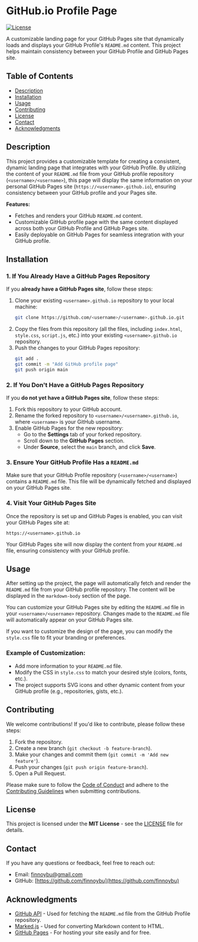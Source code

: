 # GitHub.io Profile Page

[![License](https://img.shields.io/badge/license-MIT-blue.svg)](LICENSE)

A customizable landing page for your GitHub Pages site that dynamically loads and displays your GitHub Profile's `README.md` content. This project helps maintain consistency between your GitHub Profile and GitHub Pages site.

## Table of Contents

- [Description](#description)
- [Installation](#installation)
- [Usage](#usage)
- [Contributing](#contributing)
- [License](#license)
- [Contact](#contact)
- [Acknowledgments](#acknowledgments)

## Description

This project provides a customizable template for creating a consistent, dynamic landing page that integrates with your GitHub Profile. By utilizing the content of your `README.md` file from your GitHub profile repository (`<username>/<username>`), this page will display the same information on your personal GitHub Pages site (`https://<username>.github.io`), ensuring consistency between your GitHub profile and your Pages site.

**Features:**
- Fetches and renders your GitHub `README.md` content.
- Customizable GitHub profile page with the same content displayed across both your GitHub Profile and GitHub Pages site.
- Easily deployable on GitHub Pages for seamless integration with your GitHub profile.

## Installation

### 1. **If You Already Have a GitHub Pages Repository**

If you **already have a GitHub Pages site**, follow these steps:

1. Clone your existing `<username>.github.io` repository to your local machine:
    ```bash
    git clone https://github.com/<username>/<username>.github.io.git
    ```
2. Copy the files from this repository (all the files, including `index.html`, `style.css`, `script.js`, etc.) into your existing `<username>.github.io` repository.
3. Push the changes to your GitHub Pages repository:
    ```bash
    git add .
    git commit -m "Add GitHub profile page"
    git push origin main
    ```

### 2. **If You Don't Have a GitHub Pages Repository**

If you **do not yet have a GitHub Pages site**, follow these steps:

1. Fork this repository to your GitHub account.
2. Rename the forked repository to `<username>/<username>.github.io`, where `<username>` is your GitHub username.
3. Enable GitHub Pages for the new repository:
   - Go to the **Settings** tab of your forked repository.
   - Scroll down to the **GitHub Pages** section.
   - Under **Source**, select the `main` branch, and click **Save**.

### 3. **Ensure Your GitHub Profile Has a `README.md`**

Make sure that your GitHub Profile repository (`<username>/<username>`) contains a `README.md` file. This file will be dynamically fetched and displayed on your GitHub Pages site.

### 4. **Visit Your GitHub Pages Site**

Once the repository is set up and GitHub Pages is enabled, you can visit your GitHub Pages site at:

```
https://<username>.github.io
```

Your GitHub Pages site will now display the content from your `README.md` file, ensuring consistency with your GitHub profile.

## Usage

After setting up the project, the page will automatically fetch and render the `README.md` file from your GitHub profile repository. The content will be displayed in the `markdown-body` section of the page.

You can customize your GitHub Pages site by editing the `README.md` file in your `<username>/<username>` repository. Changes made to the `README.md` file will automatically appear on your GitHub Pages site.

If you want to customize the design of the page, you can modify the `style.css` file to fit your branding or preferences.

### Example of Customization:

- Add more information to your `README.md` file.
- Modify the CSS in `style.css` to match your desired style (colors, fonts, etc.).
- The project supports SVG icons and other dynamic content from your GitHub profile (e.g., repositories, gists, etc.).

## Contributing

We welcome contributions! If you'd like to contribute, please follow these steps:

1. Fork the repository.
2. Create a new branch (`git checkout -b feature-branch`).
3. Make your changes and commit them (`git commit -m 'Add new feature'`).
4. Push your changes (`git push origin feature-branch`).
5. Open a Pull Request.

Please make sure to follow the [Code of Conduct](CODE_OF_CONDUCT.md) and adhere to the [Contributing Guidelines](CONTRIBUTING.md) when submitting contributions.

## License

This project is licensed under the **MIT License** - see the [LICENSE](LICENSE) file for details.

## Contact

If you have any questions or feedback, feel free to reach out:

- Email: [finnoybu@gmail.com](mailto:finnoybu@gmail.com)
- GitHub: [https://github.com/finnoybu](https://github.com/finnoybu)

## Acknowledgments

- [GitHub API](https://developer.github.com/v3/) - Used for fetching the `README.md` file from the GitHub Profile repository.
- [Marked.js](https://github.com/markedjs/marked) - Used for converting Markdown content to HTML.
- [GitHub Pages](https://pages.github.com/) - For hosting your site easily and for free.

